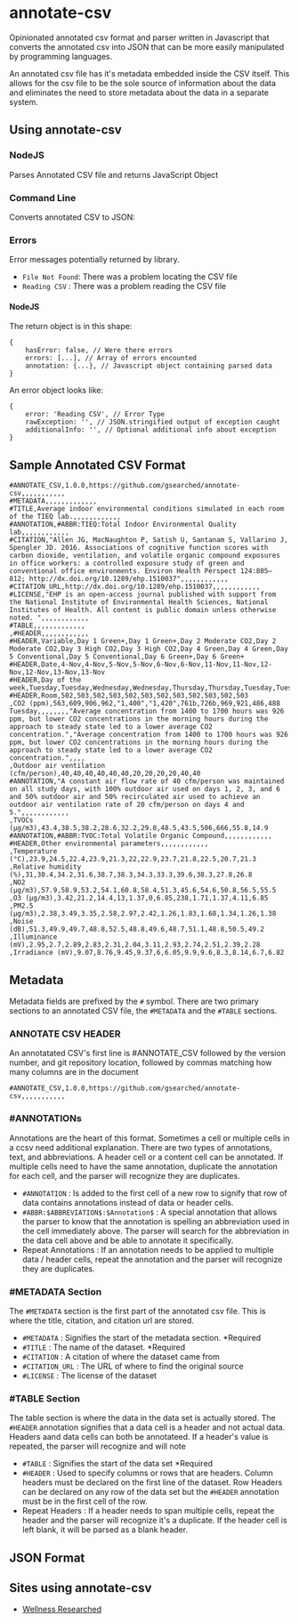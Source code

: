 # annotate-csv
Opinionated annotated csv format and parser written in Javascript that converts the annotated csv into JSON that can be more easily manipulated by programming languages.

An annotated csv file has it's metadata embedded inside the CSV itself. This allows for the csv file to be the sole source of information about the data and eliminates the need to store metadata about the data in a separate system.

## Using annotate-csv 

### NodeJS

Parses Annotated CSV file and returns JavaScript Object

### Command Line

Converts annotated CSV to JSON:

### Errors

Error messages potentially returned by library.

* `File Not Found`: There was a problem locating the CSV file
* `Reading CSV` : There was a problem reading the CSV file 


#### NodeJS 

The return object is in this shape:

```
{
    hasError: false, // Were there errors 
    errors: [...], // Array of errors encounted
    annotation: {...}, // Javascript object containing parsed data
}

```
An error object looks like:
```
{
    error: 'Reading CSV', // Error Type 
    rawException: '', // JSON.stringified output of exception caught 
    additionalInfo: '', // Optional additional info about exception
}
```



## Sample Annotated CSV Format

```
#ANNOTATE_CSV,1.0.0,https://github.com/gsearched/annotate-csv,,,,,,,,,,,
#METADATA,,,,,,,,,,,,,
#TITLE,Average indoor environmental conditions simulated in each room of the TIEQ lab.,,,,,,,,,,,,
#ANNOTATION,#ABBR:TIEQ:Total Indoor Environmental Quality lab,,,,,,,,,,,,
#CITATION,"Allen JG, MacNaughton P, Satish U, Santanam S, Vallarino J, Spengler JD. 2016. Associations of cognitive function scores with carbon dioxide, ventilation, and volatile organic compound exposures in office workers: a controlled exposure study of green and conventional office environments. Environ Health Perspect 124:805–812; http://dx.doi.org/10.1289/ehp.1510037",,,,,,,,,,,,
#CITATION_URL,http://dx.doi.org/10.1289/ehp.1510037,,,,,,,,,,,,
#LICENSE,"EHP is an open-access journal published with support from the National Institute of Environmental Health Sciences, National Institutes of Health. All content is public domain unless otherwise noted. ",,,,,,,,,,,,
#TABLE,,,,,,,,,,,,,
,#HEADER,,,,,,,,,,,,
#HEADER,Variable,Day 1 Green+,Day 1 Green+,Day 2 Moderate CO2,Day 2 Moderate CO2,Day 3 High CO2,Day 3 High CO2,Day 4 Green,Day 4 Green,Day 5 Conventional,Day 5 Conventional,Day 6 Green+,Day 6 Green+
#HEADER,Date,4-Nov,4-Nov,5-Nov,5-Nov,6-Nov,6-Nov,11-Nov,11-Nov,12-Nov,12-Nov,13-Nov,13-Nov
#HEADER,Day of the week,Tuesday,Tuesday,Wednesday,Wednesday,Thursday,Thursday,Tuesday,Tuesday,Wednesday,Wednesday,Thursday,Thursday
#HEADER,Room,502,503,502,503,502,503,502,503,502,503,502,503
,CO2 (ppm),563,609,906,962,"1,400","1,420",761b,726b,969,921,486,488
Tuesday,,,,,,,,"Average concentration from 1400 to 1700 hours was 926 ppm, but lower CO2 concentrations in the morning hours during the approach to steady state led to a lower average CO2 concentration.","Average concentration from 1400 to 1700 hours was 926 ppm, but lower CO2 concentrations in the morning hours during the approach to steady state led to a lower average CO2 concentration.",,,,
,Outdoor air ventilation (cfm/person),40,40,40,40,40,40,20,20,20,20,40,40
#ANNOTATION,"A constant air flow rate of 40 cfm/person was maintained on all study days, with 100% outdoor air used on days 1, 2, 3, and 6 and 50% outdoor air and 50% recirculated air used to achieve an outdoor air ventilation rate of 20 cfm/person on days 4 and 5.",,,,,,,,,,,,
,TVOCs (μg/m3),43.4,38.5,38.2,28.6,32.2,29.8,48.5,43.5,506,666,55.8,14.9
#ANNOTATION,#ABBR:TVOC:Total Volatile Organic Compound,,,,,,,,,,,,
#HEADER,Other environmental parameters,,,,,,,,,,,,
,Temperature (°C),23.9,24.5,22.4,23.9,21.3,22,22.9,23.7,21.8,22.5,20.7,21.3
,Relative humidity (%),31,30.4,34.2,31.6,38.7,38.3,34.3,33.3,39.6,38.3,27.8,26.8
,NO2 (μg/m3),57.9,58.9,53.2,54.1,60.8,58.4,51.3,45.6,54.6,50.8,56.5,55.5
,O3 (μg/m3),3.42,21.2,14.4,13,1.37,0,6.85,238,1.71,1.37,4.11,6.85
,PM2.5 (μg/m3),2.38,3.49,3.35,2.58,2.97,2.42,1.26,1.83,1.68,1.34,1.26,1.38
,Noise (dB),51.3,49.9,49.7,48.8,52.5,48.8,49.6,48.7,51.1,48.8,50.5,49.2
,Illuminance (mV),2.95,2.7,2.89,2.83,2.31,2.04,3.11,2.93,2.74,2.51,2.39,2.28
,Irradiance (mV),9.07,8.76,9.45,9.37,6,6.05,9.9,9.6,8.3,8.14,6.7,6.82
```

## Metadata

Metadata fields are prefixed by the `#` symbol. There are two primary sections to an annotated CSV file, the `#METADATA` and the `#TABLE` sections. 

### ANNOTATE CSV HEADER

An annotatated CSV's first line is #ANNOTATE_CSV followed by the version number, and git repository location, followed by commas matching how many columns are in the document

```
#ANNOTATE_CSV,1.0.0,https://github.com/gsearched/annotate-csv,,,,,,,,,,,
```


### #ANNOTATIONs

Annotations are the heart of this format. Sometimes a cell or multiple cells in a ccsv need additional explanation. There are two types of annotations, text, and abbreviations. A header cell or a content cell can be annotated. If multiple cells need to have the same annotation, duplicate the annotation for each cell, and the parser will recognize they are duplicates. 

* `#ANNOTATION` : Is added to the first cell of a new row to signify that row of data contains annotations instead of data or header cells. 
* `#ABBR:$ABBREVIATION$:$Annotation$` : A special annotation that allows the parser to know that the annotation is spelling an abbreviation used in the cell immediately above. The parser will search for the abbreviation in the data cell above and be able to annotate it specifically. 
* Repeat Annotations : If an annotation needs to be applied to multiple data / header cells, repeat the annotation and the parser will recognize they are duplicates. 

### #METADATA Section

The `#METADATA` section is the first part of the annotated csv file. This is where the title, citation, and citation url are stored.

* `#METADATA` : Signifies the start of the metadata section. *Required
* `#TITLE` : The name of the dataset. *Required
* `#CITATION` : A citation of where the dataset came from
* `#CITATION_URL` : The URL of where to find the original source
* `#LICENSE` : The license of the dataset


### #TABLE Section

The table section is where the data in the data set is actually stored. The `#HEADER` annotation signifies that a data cell is a header and not actual data. Headers aand data cells can both be annotateed. If a header's value is repeated, the parser will recognize and will note 

* `#TABLE` : Signifies the start of the data set *Required
* `#HEADER` : Used to specify columns or rows that are headers. Column headers must be declared on the first line of the dataset. Row Headers can be declared on any row of the data set but the `#HEADER` annotation must be in the first cell of the row.
* Repeat Headers : If a header needs to span multiple cells, repeat the header and the parser will recognize it's a duplicate. If the header cell is left blank, it will be parsed as a blank header.

## JSON Format


## Sites using annotate-csv

* [Wellness Researched](https://wellnessresearched.com)
